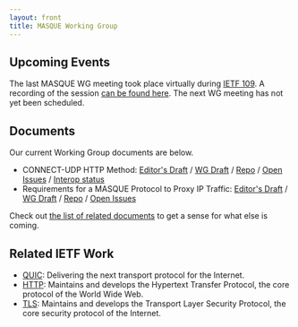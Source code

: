 ```yaml
---
layout: front
title: MASQUE Working Group
---
```


## Upcoming Events

The last MASQUE WG meeting took place virtually during [IETF 109](https://datatracker.ietf.org/meeting/109/session/masque). A recording of the session [can be found here](https://www.youtube.com/watch?v=U5k8pQP6-9c). The next WG meeting has not yet been scheduled.

## Documents

Our current Working Group documents are below.

- CONNECT-UDP HTTP Method: [Editor's Draft](https://ietf-wg-masque.github.io/draft-ietf-masque-connect-udp/draft-ietf-masque-connect-udp.html) / [WG Draft](https://datatracker.ietf.org/doc/draft-ietf-masque-connect-udp/) / [Repo](https://github.com/ietf-wg-masque/draft-ietf-masque-connect-udp) / [Open Issues](https://github.com/ietf-wg-masque/draft-ietf-masque-connect-udp/issues) / [Interop status](#)
- Requirements for a MASQUE Protocol to Proxy IP Traffic: [Editor's Draft](https://ietf-wg-masque.github.io/draft-ietf-masque-ip-proxy-reqs/draft-ietf-masque-ip-proxy-reqs.html) / [WG Draft](https://datatracker.ietf.org/doc/draft-ietf-masque-ip-proxy-reqs/) / [Repo](https://github.com/ietf-wg-masque/draft-ietf-masque-ip-proxy-reqs) / [Open Issues](https://github.com/ietf-wg-masque/draft-ietf-masque-ip-proxy-reqs/issues)

Check out <a href="https://datatracker.ietf.org/wg/masque/documents/">the list of related documents</a> to get a sense for what else is coming.

## Related IETF Work

* [QUIC](https://quicwg.org/): Delivering the next transport protocol for the Internet.
* [HTTP](https://httpwg.org/): Maintains and develops the Hypertext Transfer Protocol, the core protocol of the World Wide Web.
* [TLS](https://tlswg.org/): Maintains and develops the Transport Layer Security Protocol, the core security protocol of the Internet.

